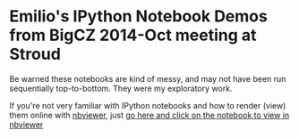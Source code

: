 Emilio's IPython Notebook Demos from BigCZ 2014-Oct meeting at Stroud
=====================================================
Be warned these notebooks are kind of messy, and may not have been run sequentially top-to-bottom. They were my exploratory work.

If you're not very familiar with IPython notebooks and how to render (view) them online with [nbviewer](http://nbviewer.ipython.org), just [go here and click on the notebook to view in nbviewer](http://nbviewer.ipython.org/github/CZOData/CZOWOFWaterML1/tree/master/ipynotebooks/)
